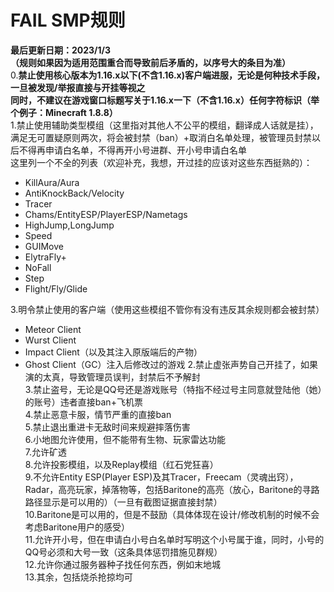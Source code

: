 # FAIL SMP规则

__最后更新日期：2023/1/3__  
__（规则如果因为适用范围重合而导致前后矛盾的，以序号大的条目为准）__  
0.__禁止使用核心版本为1.16.x以下(不含1.16.x)客户端进服，无论是何种技术手段，一旦被发现/举报直接与开挂等视之__  
__同时，不建议在游戏窗口标题写关于1.16.x一下（不含1.16.x）任何字符标识（举个例子：Minecraft 1.8.8）__  
1.禁止使用辅助类型模组（这里指对其他人不公平的模组，翻译成人话就是挂），满足无可置疑原则两次，将会被封禁（ban）+取消白名单处理，被管理员封禁以后不得再申请白名单，不得再开小号进群、开小号申请白名单  
这里列一个不全的列表（欢迎补充，我想，开过挂的应该对这些东西挺熟的）：  

- KillAura/Aura
- AntiKnockBack/Velocity
- Tracer
- Chams/EntityESP/PlayerESP/Nametags
- HighJump,LongJump
- Speed
- GUIMove
- ElytraFly+
- NoFall
- Step
- Flight/Fly/Glide

3.明令禁止使用的客户端（使用这些模组不管你有没有违反其余规则都会被封禁）  

- Meteor Client  
- Wurst Client  
- Impact Client（以及其注入原版端后的产物）  
- Ghost Client（GC）注入后修改过的游戏
2.禁止虚张声势自己开挂了，如果演的太真，导致管理员误判，封禁后不予解封  
3.禁止盗号，无论是QQ号还是游戏账号（特指不经过号主同意就登陆他（她）的账号）违者直接ban+飞机票  
4.禁止恶意卡服，情节严重的直接ban  
5.禁止退出重进卡无敌时间来规避摔落伤害  
6.小地图允许使用，但不能带有生物、玩家雷达功能  
7.允许矿透  
8.允许投影模组，以及Replay模组（红石党狂喜）  
9.不允许Entity ESP(Player ESP)及其Tracer，Freecam（灵魂出窍），Radar，高亮玩家，掉落物等，包括Baritone的高亮（放心，Baritone的寻路路径显示是可以用的）（一旦有截图证据直接封禁）  
10.Baritone是可以用的，但是不鼓励（具体体现在设计/修改机制的时候不会考虑Baritone用户的感受）  
11.允许开小号，但在申请白小号白名单时写明这个小号属于谁，同时，小号的QQ号必须和大号一致（这条具体惩罚措施见群规）  
12.允许你通过服务器种子找任何东西，例如末地城  
13.其余，包括烧杀抢掠均可  
